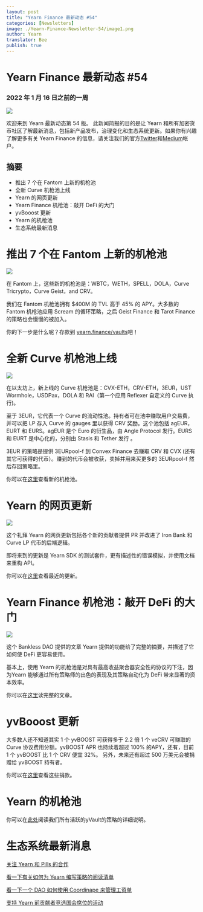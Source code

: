 ```yaml
---
layout: post
title: "Yearn Finance 最新动态 #54"
categories: [Newsletters]
image: ./Yearn-Finance-Newsletter-54/image1.png
author: Yearn
translator: Bee
publish: true
---
```


# Yearn Finance 最新动态 #54

### 2022 年 1 月 16 日之前的一周

![](image1.png)

欢迎来到 Yearn 最新动态第 54 版。 此新闻简报的目的是让 Yearn 和所有加密货币社区了解最新消息，包括新产品发布，治理变化和生态系统更新。如果你有兴趣了解更多有关 Yearn Finance 的信息，请关注我们的官方[Twitter](https://twitter.com/iearnfinance)和[Medium](https://medium.com/iearn)帐户。

## 摘要

- 推出 7 个在 Fantom 上新的机枪池
- 全新 Curve 机枪池上线
- Yearn 的网页更新
- Yearn Finance 机枪池：敲开 DeFi 的大门
- yvBooost 更新
- Yearn 的机枪池
- 生态系统最新消息

# 推出 7 个在 Fantom 上新的机枪池

![](image2.png)

在 Fantom 上，这些新的机枪池是：WBTC，WETH，SPELL，DOLA，Curve Tricrypto，Curve Geist，and CRV。

我们在 Fantom 机枪池拥有 $400M 的 TVL 高于 45% 的 APY。大多数的 Fantom 机枪池应用 Scream 的循环策略，之后 Geist Finance 和 Tarot Finance 的策略也会慢慢的被加入。

你的下一步是什么呢？存款到 [yearn.finance/vaults](https://yearn.finance/vaults)吧！

# 全新 Curve 机枪池上线

![](image3.png)

在以太坊上，新上线的 Curve 机枪池是：CVX-ETH，CRV-ETH，3EUR，UST Wormhole，USDPax，DOLA 和 RAI（第一个应用 Reflexer 自定义的 Curve 执行)。

至于 3EUR，它代表一个 Curve 的流动性池。持有者可在池中赚取用户交易费，并可以把 LP 存入 Curve 的 gauges 里以获得 CRV 奖励。这个池包括 agEUR，EURT 和 EURS。agEUR 是个 Euro 的衍生品，由 Angle Protocol 发行。EURS 和 EURT 是中心化的，分别由 Stasis 和 Tether 发行
。

3EUR 的策略是提供 3EURpool-f 到 Convex Finance 去赚取 CRV 和 CVX (还有其它可获得的代币）。赚到的代币会被收获，卖掉并用来买更多的 3EURpool-f 然后存回策略里。

你可以在[这里](https://yearn.finance/#/vaults)查看新的机枪池。

# Yearn 的网页更新

![](image4.png)

这个礼拜 Yearn 的网页更新包括各个新的贡献者提供 PR 并改进了 Iron Bank 和 Curve LP 代币的后端逻辑。

即将来到的更新是 Yearn SDK 的测试套件，更有描述性的错误模拟，并使用文档来重构 API。

你可以在[这里](https://yearnweb.substack.com/p/yearn-web-engineering-update)查看最近的更新。

# Yearn Finance 机枪池：敲开 DeFi 的大门

![](image5.png)

这个 Bankless DAO 提供的文章 Yearn 提供的功能给了完整的摘要，并描述了它如何使 DeFi 更容易使用。

基本上，使用 Yearn 的机枪池是对具有最高收益聚合器安全性的协议的下注，因为Yearn 能够通过所有策略师的出色的表现及其策略自动化为 DeFi 带来显著的资本效率。

你可以在[这里](https://medium.com/bankless-dao/yearn-finance-vaults-knockin-on-defi-s-door-f5e9f56f669a)读完整的文章。

# yvBooost 更新

大多数人还不知道其实 1 个 yvBOOST 可获得多于 2.2 倍 1 个 veCRV 可赚取的 Curve 协议费用分额。yvBOOST APR 也持续着超过 100% 的APY，还有，目前 1 个 yvBOOST 比 1 个 CRV 便宜 32%。 另外，未来还有超过 500 万美元会被捐赠给 yvBOOST 持有者。

你可以在[这里](https://etherscan.io/address/0xdf270b48829e0f05211f3a33e5dc0a84f7247fbe)查看这些捐款。

# Yearn 的机枪池

你可以在[此处](https://medium.com/yearn-state-of-the-vaults/the-vaults-at-yearn-9237905ffed3)阅读我们所有活跃的yVault的策略的详细说明。

# 生态系统最新消息

[关注 Yearn 和 Pills 的合作](https://twitter.com/bantg/status/1482764820265029633)

[看一下有关如何为 Yearn 编写策略的阅读清单](https://twitter.com/sjkelleyjr/status/1481664381054177281)

[看一下一个 DAO 如何使用 Coordinape 来管理工资单](https://twitter.com/jkey_eth/status/1479642151730356226)

[支持 Yearn 前贡献者竞选国会席位的活动](https://twitter.com/mattdwest/status/1481083902580166656)
